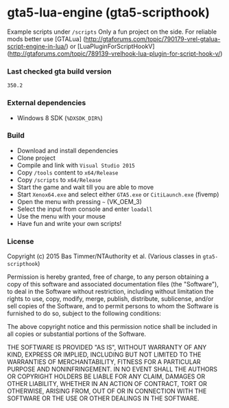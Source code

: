 # gta5-lua-engine (gta5-scripthook)

Example scripts under `/scripts`
Only a fun project on the side. For reliable mods better use [GTALua] (http://gtaforums.com/topic/790179-vrel-gtalua-script-engine-in-lua/) or [LuaPluginForScriptHookV] (http://gtaforums.com/topic/789139-vrelhook-lua-plugin-for-script-hook-v/)

### Last checked gta build version
`350.2`

### External dependencies
  * Windows 8 SDK (`%DXSDK_DIR%`)

### Build
  * Download and install dependencies
  * Clone project
  * Compile and link with `Visual Studio 2015`
  * Copy `/tools` content to `x64/Release`
  * Copy `/scripts` to `x64/Release`
  * Start the game and wait till you are able to move
  * Start `Xenox64.exe` and select either `GTA5.exe` or `CitiLaunch.exe` (fivemp)
  * Open the menu with pressing `~` (VK_OEM_3)
  * Select the input from console and enter `loadall`
  * Use the menu with your mouse
  * Have fun and write your own scripts!

### License

Copyright (c) 2015 Bas Timmer/NTAuthority et al. (Various classes in `gta5-scripthook`)

Permission is hereby granted, free of charge, to any person obtaining a copy
of this software and associated documentation files (the "Software"), to deal
in the Software without restriction, including without limitation the rights
to use, copy, modify, merge, publish, distribute, sublicense, and/or sell
copies of the Software, and to permit persons to whom the Software is
furnished to do so, subject to the following conditions:

The above copyright notice and this permission notice shall be included in
all copies or substantial portions of the Software.

THE SOFTWARE IS PROVIDED "AS IS", WITHOUT WARRANTY OF ANY KIND, EXPRESS OR
IMPLIED, INCLUDING BUT NOT LIMITED TO THE WARRANTIES OF MERCHANTABILITY,
FITNESS FOR A PARTICULAR PURPOSE AND NONINFRINGEMENT. IN NO EVENT SHALL THE
AUTHORS OR COPYRIGHT HOLDERS BE LIABLE FOR ANY CLAIM, DAMAGES OR OTHER
LIABILITY, WHETHER IN AN ACTION OF CONTRACT, TORT OR OTHERWISE, ARISING FROM,
OUT OF OR IN CONNECTION WITH THE SOFTWARE OR THE USE OR OTHER DEALINGS IN
THE SOFTWARE.
